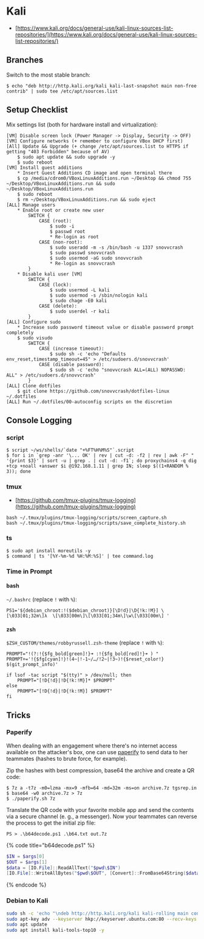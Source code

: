 # Kali

* [https://www.kali.org/docs/general-use/kali-linux-sources-list-repositories/](https://www.kali.org/docs/general-use/kali-linux-sources-list-repositories/)




## Branches

Switch to the most stable branch:

```
$ echo "deb http://http.kali.org/kali kali-last-snapshot main non-free contrib" | sudo tee /etc/apt/sources.list
```




## Setup Checklist

Mix settings list (both for hardware install and virtualization):

```
[VM] Disable screen lock (Power Manager -> Display, Security -> OFF)
[VM] Configure networks (+ remember to configure VBox DHCP first)
[All] Update && Upgrade (+ change /etc/apt/sources.list to HTTPS if getting "403 Forbidden" because of AV)
	$ sudo apt update && sudo upgrade -y
	$ sudo reboot
[VM] Install guest additions
	* Insert Guest Additions CD image and open terminal there
	$ cp /media/cdrom0/VBoxLinuxAdditions.run ~/Desktop && chmod 755 ~/Desktop/VBoxLinuxAdditions.run && sudo ~/Desktop/VBoxLinuxAdditions.run
	$ sudo reboot
	$ rm ~/Desktop/VBoxLinuxAdditions.run && sudo eject
[ALL] Manage users
	* Enable root or create new user
		SWITCH {
			CASE (root):
				$ sudo -i
				$ passwd root
				* Re-login as root
			CASE (non-root):
				$ sudo useradd -m -s /bin/bash -u 1337 snovvcrash
				$ sudo passwd snovvcrash
				$ sudo usermod -aG sudo snovvcrash
				* Re-login as snovvcrash
		}
	* Disable kali user [VM]
		SWITCH {
			CASE (lock):
				$ sudo usermod -L kali
				$ sudo usermod -s /sbin/nologin kali
				$ sudo chage -E0 kali
			CASE (delete):
				$ sudo userdel -r kali
		}
[ALL] Configure sudo
	* Increase sudo password timeout value or disable password prompt completely
	$ sudo visudo
		SWITCH {
			CASE (increase timeout):
				$ sudo sh -c 'echo "Defaults    env_reset,timestamp_timeout=45" > /etc/sudoers.d/snovvcrash'
			CASE (disable password):
				$ sudo sh -c 'echo "snovvcrash ALL=(ALL) NOPASSWD: ALL" > /etc/sudoers.d/snovvcrash'
		}
[ALL] Clone dotfiles
	$ git clone https://github.com/snovvcrash/dotfiles-linux ~/.dotfiles
[ALL] Run ~/.dotfiles/00-autoconfig scripts on the discretion
```




## Console Logging



### script

```
$ script ~/ws/shells/`date "+%FT%H%M%S"`.script
$ for i in `grep -anr '\... OK' | rev | cut -d: -f2 | rev | awk -F" " '{print $3}' | sort -u | grep . | cut -d: -f1`; do proxychains4 -q dig +tcp +noall +answer $i @192.168.1.11 | grep IN; sleep $((1+RANDOM % 3)); done
```



### tmux

* [https://github.com/tmux-plugins/tmux-logging](https://github.com/tmux-plugins/tmux-logging)

```
bash ~/.tmux/plugins/tmux-logging/scripts/screen_capture.sh
bash ~/.tmux/plugins/tmux-logging/scripts/save_complete_history.sh
```



### ts

```
$ sudo apt install moreutils -y
$ command | ts '[%Y-%m-%d %H:%M:%S]' | tee command.log
```



### Time in Prompt


#### bash

`~/.bashrc` (replace `!` with `%`):

```
PS1='${debian_chroot:!($debian_chroot)}[\D!d}|\D{!k:!M}] \[\033[01;32m\]λ  \[\033[00m\]\[\033[01;34m\]\w\[\033[00m\] '
```


#### zsh

`$ZSH_CUSTOM/themes/robbyrussell.zsh-theme` (replace `!` with `%`):

```
PROMPT="!(?:!{$fg_bold[green]!}➜ :!{$fg_bold[red]!}➜ ) "
PROMPT+='!{$fg[cyan]!}!(4~|!-1~/…/!2~|!3~)!{$reset_color!} $(git_prompt_info)'

if lsof -tac script "$(tty)" > /dev/null; then
    PROMPT="[!D{!d}|!D{!k:!M}]* $PROMPT"
else
    PROMPT="[!D{!d}|!D{!k:!M}] $PROMPT"
fi
```




## Tricks



### Paperify

When dealing with an engagement where there's no internet access available on the attacker's box, one can use [paperify](https://github.com/alisinabh/paperify) to send data to her teammates (hashes to brute force, for example).

Zip the hashes with best compression, base64 the archive and create a QR code:

```
$ 7z a -t7z -m0=lzma -mx=9 -mfb=64 -md=32m -ms=on archive.7z tgsrep.in
$ base64 -w0 archive.7z > 7z
$ ./paperify.sh 7z
```

Translate the QR code with your favorite mobile app and send the contents via a secure channel (e. g., a messenger). Now your teammates can reverse the process to get the initial zip file:

```
PS > .\b64decode.ps1 .\b64.txt out.7z
```

{% code title="b64decode.ps1" %}
```powershell
$IN = $args[0]
$OUT = $args[1]
$data = [IO.File]::ReadAllText("$pwd\$IN")
[IO.File]::WriteAllBytes("$pwd\$OUT", [Convert]::FromBase64String($data))
```
{% endcode %}



### Debian to Kali

```bash
sudo sh -c 'echo "\ndeb http://http.kali.org/kali kali-rolling main contrib non-free" >> /etc/apt/sources.list'
sudo apt-key adv --keyserver hkp://keyserver.ubuntu.com:80 --recv-keys ED444FF07D8D0BF6
sudo apt update
sudo apt install kali-tools-top10 -y
```
